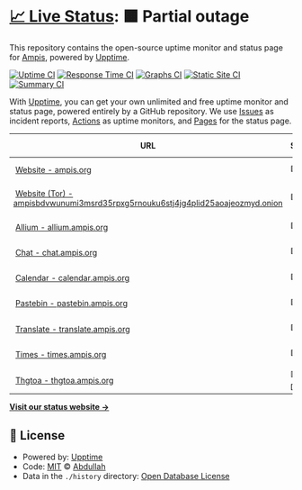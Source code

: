 # [📈 Live Status](https://status.ampis.org): <!--live status--> **🟧 Partial outage**

This repository contains the open-source uptime monitor and status page for [Ampis](https://ampis.org/), powered by [Upptime](https://github.com/upptime/upptime).

[![Uptime CI](https://github.com/zer-far/status/workflows/Uptime%20CI/badge.svg)](https://github.com/zer-far/status/actions?query=workflow%3A%22Uptime+CI%22)
[![Response Time CI](https://github.com/zer-far/status/workflows/Response%20Time%20CI/badge.svg)](https://github.com/zer-far/status/actions?query=workflow%3A%22Response+Time+CI%22)
[![Graphs CI](https://github.com/zer-far/status/workflows/Graphs%20CI/badge.svg)](https://github.com/zer-far/status/actions?query=workflow%3A%22Graphs+CI%22)
[![Static Site CI](https://github.com/zer-far/status/workflows/Static%20Site%20CI/badge.svg)](https://github.com/zer-far/status/actions?query=workflow%3A%22Static+Site+CI%22)
[![Summary CI](https://github.com/zer-far/status/workflows/Summary%20CI/badge.svg)](https://github.com/zer-far/status/actions?query=workflow%3A%22Summary+CI%22)

With [Upptime](https://upptime.js.org), you can get your own unlimited and free uptime monitor and status page, powered entirely by a GitHub repository. We use [Issues](https://github.com/zer-far/status/issues) as incident reports, [Actions](https://github.com/zer-far/status/actions) as uptime monitors, and [Pages](https://status.ampis.org) for the status page.

<!--start: status pages-->
<!-- This summary is generated by Upptime (https://github.com/upptime/upptime) -->
<!-- Do not edit this manually, your changes will be overwritten -->
<!-- prettier-ignore -->
| URL | Status | History | Response Time | Uptime |
| --- | ------ | ------- | ------------- | ------ |
| <img alt="" src="https://favicons.githubusercontent.com/ampis.org" height="13"> [Website - ampis.org](https://ampis.org) | 🟩 Up | [website-ampis-org.yml](https://github.com/zer-far/status/commits/HEAD/history/website-ampis-org.yml) | <details><summary><img alt="Response time graph" src="./graphs/website-ampis-org/response-time-week.png" height="20"> 203ms</summary><br><a href="https://status.ampis.org/history/website-ampis-org"><img alt="Response time 223" src="https://img.shields.io/endpoint?url=https%3A%2F%2Fraw.githubusercontent.com%2Fzer-far%2Fstatus%2FHEAD%2Fapi%2Fwebsite-ampis-org%2Fresponse-time.json"></a><br><a href="https://status.ampis.org/history/website-ampis-org"><img alt="24-hour response time 160" src="https://img.shields.io/endpoint?url=https%3A%2F%2Fraw.githubusercontent.com%2Fzer-far%2Fstatus%2FHEAD%2Fapi%2Fwebsite-ampis-org%2Fresponse-time-day.json"></a><br><a href="https://status.ampis.org/history/website-ampis-org"><img alt="7-day response time 203" src="https://img.shields.io/endpoint?url=https%3A%2F%2Fraw.githubusercontent.com%2Fzer-far%2Fstatus%2FHEAD%2Fapi%2Fwebsite-ampis-org%2Fresponse-time-week.json"></a><br><a href="https://status.ampis.org/history/website-ampis-org"><img alt="30-day response time 212" src="https://img.shields.io/endpoint?url=https%3A%2F%2Fraw.githubusercontent.com%2Fzer-far%2Fstatus%2FHEAD%2Fapi%2Fwebsite-ampis-org%2Fresponse-time-month.json"></a><br><a href="https://status.ampis.org/history/website-ampis-org"><img alt="1-year response time 223" src="https://img.shields.io/endpoint?url=https%3A%2F%2Fraw.githubusercontent.com%2Fzer-far%2Fstatus%2FHEAD%2Fapi%2Fwebsite-ampis-org%2Fresponse-time-year.json"></a></details> | <details><summary><a href="https://status.ampis.org/history/website-ampis-org">100.00%</a></summary><a href="https://status.ampis.org/history/website-ampis-org"><img alt="All-time uptime 99.94%" src="https://img.shields.io/endpoint?url=https%3A%2F%2Fraw.githubusercontent.com%2Fzer-far%2Fstatus%2FHEAD%2Fapi%2Fwebsite-ampis-org%2Fuptime.json"></a><br><a href="https://status.ampis.org/history/website-ampis-org"><img alt="24-hour uptime 100.00%" src="https://img.shields.io/endpoint?url=https%3A%2F%2Fraw.githubusercontent.com%2Fzer-far%2Fstatus%2FHEAD%2Fapi%2Fwebsite-ampis-org%2Fuptime-day.json"></a><br><a href="https://status.ampis.org/history/website-ampis-org"><img alt="7-day uptime 100.00%" src="https://img.shields.io/endpoint?url=https%3A%2F%2Fraw.githubusercontent.com%2Fzer-far%2Fstatus%2FHEAD%2Fapi%2Fwebsite-ampis-org%2Fuptime-week.json"></a><br><a href="https://status.ampis.org/history/website-ampis-org"><img alt="30-day uptime 100.00%" src="https://img.shields.io/endpoint?url=https%3A%2F%2Fraw.githubusercontent.com%2Fzer-far%2Fstatus%2FHEAD%2Fapi%2Fwebsite-ampis-org%2Fuptime-month.json"></a><br><a href="https://status.ampis.org/history/website-ampis-org"><img alt="1-year uptime 99.94%" src="https://img.shields.io/endpoint?url=https%3A%2F%2Fraw.githubusercontent.com%2Fzer-far%2Fstatus%2FHEAD%2Fapi%2Fwebsite-ampis-org%2Fuptime-year.json"></a></details>
| <img alt="" src="https://favicons.githubusercontent.com/ampis-tor.zerfar.repl.co" height="13"> [Website (Tor) - ampisbdvwunumi3msrd35rpxg5rnouku6stj4jg4plid25aoajeozmyd.onion](https://ampis-tor.zerfar.repl.co) | 🟩 Up | [website-tor-ampisbdvwunumi3msrd35rpxg5rnouku6stj4jg4plid25aoajeozmyd-onion.yml](https://github.com/zer-far/status/commits/HEAD/history/website-tor-ampisbdvwunumi3msrd35rpxg5rnouku6stj4jg4plid25aoajeozmyd-onion.yml) | <details><summary><img alt="Response time graph" src="./graphs/website-tor-ampisbdvwunumi3msrd35rpxg5rnouku6stj4jg4plid25aoajeozmyd-onion/response-time-week.png" height="20"> 2524ms</summary><br><a href="https://status.ampis.org/history/website-tor-ampisbdvwunumi3msrd35rpxg5rnouku6stj4jg4plid25aoajeozmyd-onion"><img alt="Response time 2560" src="https://img.shields.io/endpoint?url=https%3A%2F%2Fraw.githubusercontent.com%2Fzer-far%2Fstatus%2FHEAD%2Fapi%2Fwebsite-tor-ampisbdvwunumi3msrd35rpxg5rnouku6stj4jg4plid25aoajeozmyd-onion%2Fresponse-time.json"></a><br><a href="https://status.ampis.org/history/website-tor-ampisbdvwunumi3msrd35rpxg5rnouku6stj4jg4plid25aoajeozmyd-onion"><img alt="24-hour response time 669" src="https://img.shields.io/endpoint?url=https%3A%2F%2Fraw.githubusercontent.com%2Fzer-far%2Fstatus%2FHEAD%2Fapi%2Fwebsite-tor-ampisbdvwunumi3msrd35rpxg5rnouku6stj4jg4plid25aoajeozmyd-onion%2Fresponse-time-day.json"></a><br><a href="https://status.ampis.org/history/website-tor-ampisbdvwunumi3msrd35rpxg5rnouku6stj4jg4plid25aoajeozmyd-onion"><img alt="7-day response time 2524" src="https://img.shields.io/endpoint?url=https%3A%2F%2Fraw.githubusercontent.com%2Fzer-far%2Fstatus%2FHEAD%2Fapi%2Fwebsite-tor-ampisbdvwunumi3msrd35rpxg5rnouku6stj4jg4plid25aoajeozmyd-onion%2Fresponse-time-week.json"></a><br><a href="https://status.ampis.org/history/website-tor-ampisbdvwunumi3msrd35rpxg5rnouku6stj4jg4plid25aoajeozmyd-onion"><img alt="30-day response time 2560" src="https://img.shields.io/endpoint?url=https%3A%2F%2Fraw.githubusercontent.com%2Fzer-far%2Fstatus%2FHEAD%2Fapi%2Fwebsite-tor-ampisbdvwunumi3msrd35rpxg5rnouku6stj4jg4plid25aoajeozmyd-onion%2Fresponse-time-month.json"></a><br><a href="https://status.ampis.org/history/website-tor-ampisbdvwunumi3msrd35rpxg5rnouku6stj4jg4plid25aoajeozmyd-onion"><img alt="1-year response time 2560" src="https://img.shields.io/endpoint?url=https%3A%2F%2Fraw.githubusercontent.com%2Fzer-far%2Fstatus%2FHEAD%2Fapi%2Fwebsite-tor-ampisbdvwunumi3msrd35rpxg5rnouku6stj4jg4plid25aoajeozmyd-onion%2Fresponse-time-year.json"></a></details> | <details><summary><a href="https://status.ampis.org/history/website-tor-ampisbdvwunumi3msrd35rpxg5rnouku6stj4jg4plid25aoajeozmyd-onion">100.00%</a></summary><a href="https://status.ampis.org/history/website-tor-ampisbdvwunumi3msrd35rpxg5rnouku6stj4jg4plid25aoajeozmyd-onion"><img alt="All-time uptime 100.00%" src="https://img.shields.io/endpoint?url=https%3A%2F%2Fraw.githubusercontent.com%2Fzer-far%2Fstatus%2FHEAD%2Fapi%2Fwebsite-tor-ampisbdvwunumi3msrd35rpxg5rnouku6stj4jg4plid25aoajeozmyd-onion%2Fuptime.json"></a><br><a href="https://status.ampis.org/history/website-tor-ampisbdvwunumi3msrd35rpxg5rnouku6stj4jg4plid25aoajeozmyd-onion"><img alt="24-hour uptime 100.00%" src="https://img.shields.io/endpoint?url=https%3A%2F%2Fraw.githubusercontent.com%2Fzer-far%2Fstatus%2FHEAD%2Fapi%2Fwebsite-tor-ampisbdvwunumi3msrd35rpxg5rnouku6stj4jg4plid25aoajeozmyd-onion%2Fuptime-day.json"></a><br><a href="https://status.ampis.org/history/website-tor-ampisbdvwunumi3msrd35rpxg5rnouku6stj4jg4plid25aoajeozmyd-onion"><img alt="7-day uptime 100.00%" src="https://img.shields.io/endpoint?url=https%3A%2F%2Fraw.githubusercontent.com%2Fzer-far%2Fstatus%2FHEAD%2Fapi%2Fwebsite-tor-ampisbdvwunumi3msrd35rpxg5rnouku6stj4jg4plid25aoajeozmyd-onion%2Fuptime-week.json"></a><br><a href="https://status.ampis.org/history/website-tor-ampisbdvwunumi3msrd35rpxg5rnouku6stj4jg4plid25aoajeozmyd-onion"><img alt="30-day uptime 100.00%" src="https://img.shields.io/endpoint?url=https%3A%2F%2Fraw.githubusercontent.com%2Fzer-far%2Fstatus%2FHEAD%2Fapi%2Fwebsite-tor-ampisbdvwunumi3msrd35rpxg5rnouku6stj4jg4plid25aoajeozmyd-onion%2Fuptime-month.json"></a><br><a href="https://status.ampis.org/history/website-tor-ampisbdvwunumi3msrd35rpxg5rnouku6stj4jg4plid25aoajeozmyd-onion"><img alt="1-year uptime 100.00%" src="https://img.shields.io/endpoint?url=https%3A%2F%2Fraw.githubusercontent.com%2Fzer-far%2Fstatus%2FHEAD%2Fapi%2Fwebsite-tor-ampisbdvwunumi3msrd35rpxg5rnouku6stj4jg4plid25aoajeozmyd-onion%2Fuptime-year.json"></a></details>
| <img alt="" src="https://favicons.githubusercontent.com/allium.ampis.org" height="13"> [Allium - allium.ampis.org](https://allium.ampis.org) | 🟩 Up | [allium-allium-ampis-org.yml](https://github.com/zer-far/status/commits/HEAD/history/allium-allium-ampis-org.yml) | <details><summary><img alt="Response time graph" src="./graphs/allium-allium-ampis-org/response-time-week.png" height="20"> 311ms</summary><br><a href="https://status.ampis.org/history/allium-allium-ampis-org"><img alt="Response time 310" src="https://img.shields.io/endpoint?url=https%3A%2F%2Fraw.githubusercontent.com%2Fzer-far%2Fstatus%2FHEAD%2Fapi%2Fallium-allium-ampis-org%2Fresponse-time.json"></a><br><a href="https://status.ampis.org/history/allium-allium-ampis-org"><img alt="24-hour response time 214" src="https://img.shields.io/endpoint?url=https%3A%2F%2Fraw.githubusercontent.com%2Fzer-far%2Fstatus%2FHEAD%2Fapi%2Fallium-allium-ampis-org%2Fresponse-time-day.json"></a><br><a href="https://status.ampis.org/history/allium-allium-ampis-org"><img alt="7-day response time 311" src="https://img.shields.io/endpoint?url=https%3A%2F%2Fraw.githubusercontent.com%2Fzer-far%2Fstatus%2FHEAD%2Fapi%2Fallium-allium-ampis-org%2Fresponse-time-week.json"></a><br><a href="https://status.ampis.org/history/allium-allium-ampis-org"><img alt="30-day response time 340" src="https://img.shields.io/endpoint?url=https%3A%2F%2Fraw.githubusercontent.com%2Fzer-far%2Fstatus%2FHEAD%2Fapi%2Fallium-allium-ampis-org%2Fresponse-time-month.json"></a><br><a href="https://status.ampis.org/history/allium-allium-ampis-org"><img alt="1-year response time 310" src="https://img.shields.io/endpoint?url=https%3A%2F%2Fraw.githubusercontent.com%2Fzer-far%2Fstatus%2FHEAD%2Fapi%2Fallium-allium-ampis-org%2Fresponse-time-year.json"></a></details> | <details><summary><a href="https://status.ampis.org/history/allium-allium-ampis-org">100.00%</a></summary><a href="https://status.ampis.org/history/allium-allium-ampis-org"><img alt="All-time uptime 99.86%" src="https://img.shields.io/endpoint?url=https%3A%2F%2Fraw.githubusercontent.com%2Fzer-far%2Fstatus%2FHEAD%2Fapi%2Fallium-allium-ampis-org%2Fuptime.json"></a><br><a href="https://status.ampis.org/history/allium-allium-ampis-org"><img alt="24-hour uptime 100.00%" src="https://img.shields.io/endpoint?url=https%3A%2F%2Fraw.githubusercontent.com%2Fzer-far%2Fstatus%2FHEAD%2Fapi%2Fallium-allium-ampis-org%2Fuptime-day.json"></a><br><a href="https://status.ampis.org/history/allium-allium-ampis-org"><img alt="7-day uptime 100.00%" src="https://img.shields.io/endpoint?url=https%3A%2F%2Fraw.githubusercontent.com%2Fzer-far%2Fstatus%2FHEAD%2Fapi%2Fallium-allium-ampis-org%2Fuptime-week.json"></a><br><a href="https://status.ampis.org/history/allium-allium-ampis-org"><img alt="30-day uptime 100.00%" src="https://img.shields.io/endpoint?url=https%3A%2F%2Fraw.githubusercontent.com%2Fzer-far%2Fstatus%2FHEAD%2Fapi%2Fallium-allium-ampis-org%2Fuptime-month.json"></a><br><a href="https://status.ampis.org/history/allium-allium-ampis-org"><img alt="1-year uptime 99.86%" src="https://img.shields.io/endpoint?url=https%3A%2F%2Fraw.githubusercontent.com%2Fzer-far%2Fstatus%2FHEAD%2Fapi%2Fallium-allium-ampis-org%2Fuptime-year.json"></a></details>
| <img alt="" src="https://favicons.githubusercontent.com/chat.ampis.org" height="13"> [Chat - chat.ampis.org](https://chat.ampis.org) | 🟩 Up | [chat-chat-ampis-org.yml](https://github.com/zer-far/status/commits/HEAD/history/chat-chat-ampis-org.yml) | <details><summary><img alt="Response time graph" src="./graphs/chat-chat-ampis-org/response-time-week.png" height="20"> 2750ms</summary><br><a href="https://status.ampis.org/history/chat-chat-ampis-org"><img alt="Response time 3004" src="https://img.shields.io/endpoint?url=https%3A%2F%2Fraw.githubusercontent.com%2Fzer-far%2Fstatus%2FHEAD%2Fapi%2Fchat-chat-ampis-org%2Fresponse-time.json"></a><br><a href="https://status.ampis.org/history/chat-chat-ampis-org"><img alt="24-hour response time 507" src="https://img.shields.io/endpoint?url=https%3A%2F%2Fraw.githubusercontent.com%2Fzer-far%2Fstatus%2FHEAD%2Fapi%2Fchat-chat-ampis-org%2Fresponse-time-day.json"></a><br><a href="https://status.ampis.org/history/chat-chat-ampis-org"><img alt="7-day response time 2750" src="https://img.shields.io/endpoint?url=https%3A%2F%2Fraw.githubusercontent.com%2Fzer-far%2Fstatus%2FHEAD%2Fapi%2Fchat-chat-ampis-org%2Fresponse-time-week.json"></a><br><a href="https://status.ampis.org/history/chat-chat-ampis-org"><img alt="30-day response time 2861" src="https://img.shields.io/endpoint?url=https%3A%2F%2Fraw.githubusercontent.com%2Fzer-far%2Fstatus%2FHEAD%2Fapi%2Fchat-chat-ampis-org%2Fresponse-time-month.json"></a><br><a href="https://status.ampis.org/history/chat-chat-ampis-org"><img alt="1-year response time 3004" src="https://img.shields.io/endpoint?url=https%3A%2F%2Fraw.githubusercontent.com%2Fzer-far%2Fstatus%2FHEAD%2Fapi%2Fchat-chat-ampis-org%2Fresponse-time-year.json"></a></details> | <details><summary><a href="https://status.ampis.org/history/chat-chat-ampis-org">98.14%</a></summary><a href="https://status.ampis.org/history/chat-chat-ampis-org"><img alt="All-time uptime 98.20%" src="https://img.shields.io/endpoint?url=https%3A%2F%2Fraw.githubusercontent.com%2Fzer-far%2Fstatus%2FHEAD%2Fapi%2Fchat-chat-ampis-org%2Fuptime.json"></a><br><a href="https://status.ampis.org/history/chat-chat-ampis-org"><img alt="24-hour uptime 100.00%" src="https://img.shields.io/endpoint?url=https%3A%2F%2Fraw.githubusercontent.com%2Fzer-far%2Fstatus%2FHEAD%2Fapi%2Fchat-chat-ampis-org%2Fuptime-day.json"></a><br><a href="https://status.ampis.org/history/chat-chat-ampis-org"><img alt="7-day uptime 98.14%" src="https://img.shields.io/endpoint?url=https%3A%2F%2Fraw.githubusercontent.com%2Fzer-far%2Fstatus%2FHEAD%2Fapi%2Fchat-chat-ampis-org%2Fuptime-week.json"></a><br><a href="https://status.ampis.org/history/chat-chat-ampis-org"><img alt="30-day uptime 98.75%" src="https://img.shields.io/endpoint?url=https%3A%2F%2Fraw.githubusercontent.com%2Fzer-far%2Fstatus%2FHEAD%2Fapi%2Fchat-chat-ampis-org%2Fuptime-month.json"></a><br><a href="https://status.ampis.org/history/chat-chat-ampis-org"><img alt="1-year uptime 98.20%" src="https://img.shields.io/endpoint?url=https%3A%2F%2Fraw.githubusercontent.com%2Fzer-far%2Fstatus%2FHEAD%2Fapi%2Fchat-chat-ampis-org%2Fuptime-year.json"></a></details>
| <img alt="" src="https://favicons.githubusercontent.com/calendar.ampis.org" height="13"> [Calendar - calendar.ampis.org](https://calendar.ampis.org) | 🟩 Up | [calendar-calendar-ampis-org.yml](https://github.com/zer-far/status/commits/HEAD/history/calendar-calendar-ampis-org.yml) | <details><summary><img alt="Response time graph" src="./graphs/calendar-calendar-ampis-org/response-time-week.png" height="20"> 62ms</summary><br><a href="https://status.ampis.org/history/calendar-calendar-ampis-org"><img alt="Response time 110" src="https://img.shields.io/endpoint?url=https%3A%2F%2Fraw.githubusercontent.com%2Fzer-far%2Fstatus%2FHEAD%2Fapi%2Fcalendar-calendar-ampis-org%2Fresponse-time.json"></a><br><a href="https://status.ampis.org/history/calendar-calendar-ampis-org"><img alt="24-hour response time 79" src="https://img.shields.io/endpoint?url=https%3A%2F%2Fraw.githubusercontent.com%2Fzer-far%2Fstatus%2FHEAD%2Fapi%2Fcalendar-calendar-ampis-org%2Fresponse-time-day.json"></a><br><a href="https://status.ampis.org/history/calendar-calendar-ampis-org"><img alt="7-day response time 62" src="https://img.shields.io/endpoint?url=https%3A%2F%2Fraw.githubusercontent.com%2Fzer-far%2Fstatus%2FHEAD%2Fapi%2Fcalendar-calendar-ampis-org%2Fresponse-time-week.json"></a><br><a href="https://status.ampis.org/history/calendar-calendar-ampis-org"><img alt="30-day response time 112" src="https://img.shields.io/endpoint?url=https%3A%2F%2Fraw.githubusercontent.com%2Fzer-far%2Fstatus%2FHEAD%2Fapi%2Fcalendar-calendar-ampis-org%2Fresponse-time-month.json"></a><br><a href="https://status.ampis.org/history/calendar-calendar-ampis-org"><img alt="1-year response time 110" src="https://img.shields.io/endpoint?url=https%3A%2F%2Fraw.githubusercontent.com%2Fzer-far%2Fstatus%2FHEAD%2Fapi%2Fcalendar-calendar-ampis-org%2Fresponse-time-year.json"></a></details> | <details><summary><a href="https://status.ampis.org/history/calendar-calendar-ampis-org">100.00%</a></summary><a href="https://status.ampis.org/history/calendar-calendar-ampis-org"><img alt="All-time uptime 100.00%" src="https://img.shields.io/endpoint?url=https%3A%2F%2Fraw.githubusercontent.com%2Fzer-far%2Fstatus%2FHEAD%2Fapi%2Fcalendar-calendar-ampis-org%2Fuptime.json"></a><br><a href="https://status.ampis.org/history/calendar-calendar-ampis-org"><img alt="24-hour uptime 100.00%" src="https://img.shields.io/endpoint?url=https%3A%2F%2Fraw.githubusercontent.com%2Fzer-far%2Fstatus%2FHEAD%2Fapi%2Fcalendar-calendar-ampis-org%2Fuptime-day.json"></a><br><a href="https://status.ampis.org/history/calendar-calendar-ampis-org"><img alt="7-day uptime 100.00%" src="https://img.shields.io/endpoint?url=https%3A%2F%2Fraw.githubusercontent.com%2Fzer-far%2Fstatus%2FHEAD%2Fapi%2Fcalendar-calendar-ampis-org%2Fuptime-week.json"></a><br><a href="https://status.ampis.org/history/calendar-calendar-ampis-org"><img alt="30-day uptime 100.00%" src="https://img.shields.io/endpoint?url=https%3A%2F%2Fraw.githubusercontent.com%2Fzer-far%2Fstatus%2FHEAD%2Fapi%2Fcalendar-calendar-ampis-org%2Fuptime-month.json"></a><br><a href="https://status.ampis.org/history/calendar-calendar-ampis-org"><img alt="1-year uptime 100.00%" src="https://img.shields.io/endpoint?url=https%3A%2F%2Fraw.githubusercontent.com%2Fzer-far%2Fstatus%2FHEAD%2Fapi%2Fcalendar-calendar-ampis-org%2Fuptime-year.json"></a></details>
| <img alt="" src="https://favicons.githubusercontent.com/pastebin.ampis.org" height="13"> [Pastebin - pastebin.ampis.org](https://pastebin.ampis.org) | 🟩 Up | [pastebin-pastebin-ampis-org.yml](https://github.com/zer-far/status/commits/HEAD/history/pastebin-pastebin-ampis-org.yml) | <details><summary><img alt="Response time graph" src="./graphs/pastebin-pastebin-ampis-org/response-time-week.png" height="20"> 90ms</summary><br><a href="https://status.ampis.org/history/pastebin-pastebin-ampis-org"><img alt="Response time 273" src="https://img.shields.io/endpoint?url=https%3A%2F%2Fraw.githubusercontent.com%2Fzer-far%2Fstatus%2FHEAD%2Fapi%2Fpastebin-pastebin-ampis-org%2Fresponse-time.json"></a><br><a href="https://status.ampis.org/history/pastebin-pastebin-ampis-org"><img alt="24-hour response time 62" src="https://img.shields.io/endpoint?url=https%3A%2F%2Fraw.githubusercontent.com%2Fzer-far%2Fstatus%2FHEAD%2Fapi%2Fpastebin-pastebin-ampis-org%2Fresponse-time-day.json"></a><br><a href="https://status.ampis.org/history/pastebin-pastebin-ampis-org"><img alt="7-day response time 90" src="https://img.shields.io/endpoint?url=https%3A%2F%2Fraw.githubusercontent.com%2Fzer-far%2Fstatus%2FHEAD%2Fapi%2Fpastebin-pastebin-ampis-org%2Fresponse-time-week.json"></a><br><a href="https://status.ampis.org/history/pastebin-pastebin-ampis-org"><img alt="30-day response time 527" src="https://img.shields.io/endpoint?url=https%3A%2F%2Fraw.githubusercontent.com%2Fzer-far%2Fstatus%2FHEAD%2Fapi%2Fpastebin-pastebin-ampis-org%2Fresponse-time-month.json"></a><br><a href="https://status.ampis.org/history/pastebin-pastebin-ampis-org"><img alt="1-year response time 273" src="https://img.shields.io/endpoint?url=https%3A%2F%2Fraw.githubusercontent.com%2Fzer-far%2Fstatus%2FHEAD%2Fapi%2Fpastebin-pastebin-ampis-org%2Fresponse-time-year.json"></a></details> | <details><summary><a href="https://status.ampis.org/history/pastebin-pastebin-ampis-org">100.00%</a></summary><a href="https://status.ampis.org/history/pastebin-pastebin-ampis-org"><img alt="All-time uptime 95.93%" src="https://img.shields.io/endpoint?url=https%3A%2F%2Fraw.githubusercontent.com%2Fzer-far%2Fstatus%2FHEAD%2Fapi%2Fpastebin-pastebin-ampis-org%2Fuptime.json"></a><br><a href="https://status.ampis.org/history/pastebin-pastebin-ampis-org"><img alt="24-hour uptime 100.00%" src="https://img.shields.io/endpoint?url=https%3A%2F%2Fraw.githubusercontent.com%2Fzer-far%2Fstatus%2FHEAD%2Fapi%2Fpastebin-pastebin-ampis-org%2Fuptime-day.json"></a><br><a href="https://status.ampis.org/history/pastebin-pastebin-ampis-org"><img alt="7-day uptime 100.00%" src="https://img.shields.io/endpoint?url=https%3A%2F%2Fraw.githubusercontent.com%2Fzer-far%2Fstatus%2FHEAD%2Fapi%2Fpastebin-pastebin-ampis-org%2Fuptime-week.json"></a><br><a href="https://status.ampis.org/history/pastebin-pastebin-ampis-org"><img alt="30-day uptime 97.40%" src="https://img.shields.io/endpoint?url=https%3A%2F%2Fraw.githubusercontent.com%2Fzer-far%2Fstatus%2FHEAD%2Fapi%2Fpastebin-pastebin-ampis-org%2Fuptime-month.json"></a><br><a href="https://status.ampis.org/history/pastebin-pastebin-ampis-org"><img alt="1-year uptime 95.93%" src="https://img.shields.io/endpoint?url=https%3A%2F%2Fraw.githubusercontent.com%2Fzer-far%2Fstatus%2FHEAD%2Fapi%2Fpastebin-pastebin-ampis-org%2Fuptime-year.json"></a></details>
| <img alt="" src="https://favicons.githubusercontent.com/translate.ampis.org" height="13"> [Translate - translate.ampis.org](https://translate.ampis.org) | 🟩 Up | [translate-translate-ampis-org.yml](https://github.com/zer-far/status/commits/HEAD/history/translate-translate-ampis-org.yml) | <details><summary><img alt="Response time graph" src="./graphs/translate-translate-ampis-org/response-time-week.png" height="20"> 121ms</summary><br><a href="https://status.ampis.org/history/translate-translate-ampis-org"><img alt="Response time 199" src="https://img.shields.io/endpoint?url=https%3A%2F%2Fraw.githubusercontent.com%2Fzer-far%2Fstatus%2FHEAD%2Fapi%2Ftranslate-translate-ampis-org%2Fresponse-time.json"></a><br><a href="https://status.ampis.org/history/translate-translate-ampis-org"><img alt="24-hour response time 71" src="https://img.shields.io/endpoint?url=https%3A%2F%2Fraw.githubusercontent.com%2Fzer-far%2Fstatus%2FHEAD%2Fapi%2Ftranslate-translate-ampis-org%2Fresponse-time-day.json"></a><br><a href="https://status.ampis.org/history/translate-translate-ampis-org"><img alt="7-day response time 121" src="https://img.shields.io/endpoint?url=https%3A%2F%2Fraw.githubusercontent.com%2Fzer-far%2Fstatus%2FHEAD%2Fapi%2Ftranslate-translate-ampis-org%2Fresponse-time-week.json"></a><br><a href="https://status.ampis.org/history/translate-translate-ampis-org"><img alt="30-day response time 234" src="https://img.shields.io/endpoint?url=https%3A%2F%2Fraw.githubusercontent.com%2Fzer-far%2Fstatus%2FHEAD%2Fapi%2Ftranslate-translate-ampis-org%2Fresponse-time-month.json"></a><br><a href="https://status.ampis.org/history/translate-translate-ampis-org"><img alt="1-year response time 199" src="https://img.shields.io/endpoint?url=https%3A%2F%2Fraw.githubusercontent.com%2Fzer-far%2Fstatus%2FHEAD%2Fapi%2Ftranslate-translate-ampis-org%2Fresponse-time-year.json"></a></details> | <details><summary><a href="https://status.ampis.org/history/translate-translate-ampis-org">73.08%</a></summary><a href="https://status.ampis.org/history/translate-translate-ampis-org"><img alt="All-time uptime 97.18%" src="https://img.shields.io/endpoint?url=https%3A%2F%2Fraw.githubusercontent.com%2Fzer-far%2Fstatus%2FHEAD%2Fapi%2Ftranslate-translate-ampis-org%2Fuptime.json"></a><br><a href="https://status.ampis.org/history/translate-translate-ampis-org"><img alt="24-hour uptime 90.25%" src="https://img.shields.io/endpoint?url=https%3A%2F%2Fraw.githubusercontent.com%2Fzer-far%2Fstatus%2FHEAD%2Fapi%2Ftranslate-translate-ampis-org%2Fuptime-day.json"></a><br><a href="https://status.ampis.org/history/translate-translate-ampis-org"><img alt="7-day uptime 73.08%" src="https://img.shields.io/endpoint?url=https%3A%2F%2Fraw.githubusercontent.com%2Fzer-far%2Fstatus%2FHEAD%2Fapi%2Ftranslate-translate-ampis-org%2Fuptime-week.json"></a><br><a href="https://status.ampis.org/history/translate-translate-ampis-org"><img alt="30-day uptime 91.95%" src="https://img.shields.io/endpoint?url=https%3A%2F%2Fraw.githubusercontent.com%2Fzer-far%2Fstatus%2FHEAD%2Fapi%2Ftranslate-translate-ampis-org%2Fuptime-month.json"></a><br><a href="https://status.ampis.org/history/translate-translate-ampis-org"><img alt="1-year uptime 97.18%" src="https://img.shields.io/endpoint?url=https%3A%2F%2Fraw.githubusercontent.com%2Fzer-far%2Fstatus%2FHEAD%2Fapi%2Ftranslate-translate-ampis-org%2Fuptime-year.json"></a></details>
| <img alt="" src="https://favicons.githubusercontent.com/times.ampis.org" height="13"> [Times - times.ampis.org](https://times.ampis.org) | 🟩 Up | [times-times-ampis-org.yml](https://github.com/zer-far/status/commits/HEAD/history/times-times-ampis-org.yml) | <details><summary><img alt="Response time graph" src="./graphs/times-times-ampis-org/response-time-week.png" height="20"> 109ms</summary><br><a href="https://status.ampis.org/history/times-times-ampis-org"><img alt="Response time 168" src="https://img.shields.io/endpoint?url=https%3A%2F%2Fraw.githubusercontent.com%2Fzer-far%2Fstatus%2FHEAD%2Fapi%2Ftimes-times-ampis-org%2Fresponse-time.json"></a><br><a href="https://status.ampis.org/history/times-times-ampis-org"><img alt="24-hour response time 79" src="https://img.shields.io/endpoint?url=https%3A%2F%2Fraw.githubusercontent.com%2Fzer-far%2Fstatus%2FHEAD%2Fapi%2Ftimes-times-ampis-org%2Fresponse-time-day.json"></a><br><a href="https://status.ampis.org/history/times-times-ampis-org"><img alt="7-day response time 109" src="https://img.shields.io/endpoint?url=https%3A%2F%2Fraw.githubusercontent.com%2Fzer-far%2Fstatus%2FHEAD%2Fapi%2Ftimes-times-ampis-org%2Fresponse-time-week.json"></a><br><a href="https://status.ampis.org/history/times-times-ampis-org"><img alt="30-day response time 207" src="https://img.shields.io/endpoint?url=https%3A%2F%2Fraw.githubusercontent.com%2Fzer-far%2Fstatus%2FHEAD%2Fapi%2Ftimes-times-ampis-org%2Fresponse-time-month.json"></a><br><a href="https://status.ampis.org/history/times-times-ampis-org"><img alt="1-year response time 168" src="https://img.shields.io/endpoint?url=https%3A%2F%2Fraw.githubusercontent.com%2Fzer-far%2Fstatus%2FHEAD%2Fapi%2Ftimes-times-ampis-org%2Fresponse-time-year.json"></a></details> | <details><summary><a href="https://status.ampis.org/history/times-times-ampis-org">87.78%</a></summary><a href="https://status.ampis.org/history/times-times-ampis-org"><img alt="All-time uptime 96.79%" src="https://img.shields.io/endpoint?url=https%3A%2F%2Fraw.githubusercontent.com%2Fzer-far%2Fstatus%2FHEAD%2Fapi%2Ftimes-times-ampis-org%2Fuptime.json"></a><br><a href="https://status.ampis.org/history/times-times-ampis-org"><img alt="24-hour uptime 95.98%" src="https://img.shields.io/endpoint?url=https%3A%2F%2Fraw.githubusercontent.com%2Fzer-far%2Fstatus%2FHEAD%2Fapi%2Ftimes-times-ampis-org%2Fuptime-day.json"></a><br><a href="https://status.ampis.org/history/times-times-ampis-org"><img alt="7-day uptime 87.78%" src="https://img.shields.io/endpoint?url=https%3A%2F%2Fraw.githubusercontent.com%2Fzer-far%2Fstatus%2FHEAD%2Fapi%2Ftimes-times-ampis-org%2Fuptime-week.json"></a><br><a href="https://status.ampis.org/history/times-times-ampis-org"><img alt="30-day uptime 92.96%" src="https://img.shields.io/endpoint?url=https%3A%2F%2Fraw.githubusercontent.com%2Fzer-far%2Fstatus%2FHEAD%2Fapi%2Ftimes-times-ampis-org%2Fuptime-month.json"></a><br><a href="https://status.ampis.org/history/times-times-ampis-org"><img alt="1-year uptime 96.79%" src="https://img.shields.io/endpoint?url=https%3A%2F%2Fraw.githubusercontent.com%2Fzer-far%2Fstatus%2FHEAD%2Fapi%2Ftimes-times-ampis-org%2Fuptime-year.json"></a></details>
| <img alt="" src="https://favicons.githubusercontent.com/thgtoa.ampis.org" height="13"> [Thgtoa - thgtoa.ampis.org](https://thgtoa.ampis.org) | 🟥 Down | [thgtoa-thgtoa-ampis-org.yml](https://github.com/zer-far/status/commits/HEAD/history/thgtoa-thgtoa-ampis-org.yml) | <details><summary><img alt="Response time graph" src="./graphs/thgtoa-thgtoa-ampis-org/response-time-week.png" height="20"> 120ms</summary><br><a href="https://status.ampis.org/history/thgtoa-thgtoa-ampis-org"><img alt="Response time 190" src="https://img.shields.io/endpoint?url=https%3A%2F%2Fraw.githubusercontent.com%2Fzer-far%2Fstatus%2FHEAD%2Fapi%2Fthgtoa-thgtoa-ampis-org%2Fresponse-time.json"></a><br><a href="https://status.ampis.org/history/thgtoa-thgtoa-ampis-org"><img alt="24-hour response time 172" src="https://img.shields.io/endpoint?url=https%3A%2F%2Fraw.githubusercontent.com%2Fzer-far%2Fstatus%2FHEAD%2Fapi%2Fthgtoa-thgtoa-ampis-org%2Fresponse-time-day.json"></a><br><a href="https://status.ampis.org/history/thgtoa-thgtoa-ampis-org"><img alt="7-day response time 120" src="https://img.shields.io/endpoint?url=https%3A%2F%2Fraw.githubusercontent.com%2Fzer-far%2Fstatus%2FHEAD%2Fapi%2Fthgtoa-thgtoa-ampis-org%2Fresponse-time-week.json"></a><br><a href="https://status.ampis.org/history/thgtoa-thgtoa-ampis-org"><img alt="30-day response time 227" src="https://img.shields.io/endpoint?url=https%3A%2F%2Fraw.githubusercontent.com%2Fzer-far%2Fstatus%2FHEAD%2Fapi%2Fthgtoa-thgtoa-ampis-org%2Fresponse-time-month.json"></a><br><a href="https://status.ampis.org/history/thgtoa-thgtoa-ampis-org"><img alt="1-year response time 190" src="https://img.shields.io/endpoint?url=https%3A%2F%2Fraw.githubusercontent.com%2Fzer-far%2Fstatus%2FHEAD%2Fapi%2Fthgtoa-thgtoa-ampis-org%2Fresponse-time-year.json"></a></details> | <details><summary><a href="https://status.ampis.org/history/thgtoa-thgtoa-ampis-org">0.00%</a></summary><a href="https://status.ampis.org/history/thgtoa-thgtoa-ampis-org"><img alt="All-time uptime 71.61%" src="https://img.shields.io/endpoint?url=https%3A%2F%2Fraw.githubusercontent.com%2Fzer-far%2Fstatus%2FHEAD%2Fapi%2Fthgtoa-thgtoa-ampis-org%2Fuptime.json"></a><br><a href="https://status.ampis.org/history/thgtoa-thgtoa-ampis-org"><img alt="24-hour uptime 0.00%" src="https://img.shields.io/endpoint?url=https%3A%2F%2Fraw.githubusercontent.com%2Fzer-far%2Fstatus%2FHEAD%2Fapi%2Fthgtoa-thgtoa-ampis-org%2Fuptime-day.json"></a><br><a href="https://status.ampis.org/history/thgtoa-thgtoa-ampis-org"><img alt="7-day uptime 0.00%" src="https://img.shields.io/endpoint?url=https%3A%2F%2Fraw.githubusercontent.com%2Fzer-far%2Fstatus%2FHEAD%2Fapi%2Fthgtoa-thgtoa-ampis-org%2Fuptime-week.json"></a><br><a href="https://status.ampis.org/history/thgtoa-thgtoa-ampis-org"><img alt="30-day uptime 49.91%" src="https://img.shields.io/endpoint?url=https%3A%2F%2Fraw.githubusercontent.com%2Fzer-far%2Fstatus%2FHEAD%2Fapi%2Fthgtoa-thgtoa-ampis-org%2Fuptime-month.json"></a><br><a href="https://status.ampis.org/history/thgtoa-thgtoa-ampis-org"><img alt="1-year uptime 71.61%" src="https://img.shields.io/endpoint?url=https%3A%2F%2Fraw.githubusercontent.com%2Fzer-far%2Fstatus%2FHEAD%2Fapi%2Fthgtoa-thgtoa-ampis-org%2Fuptime-year.json"></a></details>

<!--end: status pages-->

[**Visit our status website →**](https://status.ampis.org)

## 📄 License

- Powered by: [Upptime](https://github.com/upptime/upptime)
- Code: [MIT](./LICENSE) © [Abdullah](https://ampis.org/)
- Data in the `./history` directory: [Open Database License](https://opendatacommons.org/licenses/odbl/1-0/)
